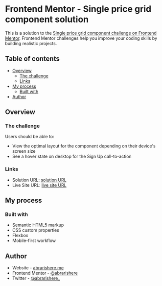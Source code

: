 # Frontend Mentor - Single price grid component solution

This is a solution to the [Single price grid component challenge on Frontend Mentor](https://www.frontendmentor.io/challenges/single-price-grid-component-5ce41129d0ff452fec5abbbc). Frontend Mentor challenges help you improve your coding skills by building realistic projects. 

## Table of contents

- [Overview](#overview)
  - [The challenge](#the-challenge)
  - [Links](#links)
- [My process](#my-process)
  - [Built with](#built-with)
- [Author](#author)

## Overview

### The challenge

Users should be able to:

- View the optimal layout for the component depending on their device's screen size
- See a hover state on desktop for the Sign Up call-to-action


### Links

- Solution URL: [solution URL](https://github.com/abrarishere/singlePriceWeb)
- Live Site URL: [live site URL ](https://abrarishere.github.io/singlePriceWeb/)

## My process

### Built with

- Semantic HTML5 markup
- CSS custom properties
- Flexbox
- Mobile-first workflow

## Author

- Website - [abrarishere.me](https://abrarishere.me)
- Frontend Mentor - [@abrarishere](https://www.frontendmentor.io/profile/abrarishere)
- Twitter - [@abrarishere_](https://www.twitter.com/abrarishere_)
